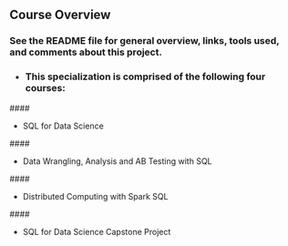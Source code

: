 ## Course Overview 
### See the README file for general overview, links, tools used, and comments about this project.
### <ul><li>This specialization is comprised of the following four courses:</ul></li>
  ####<ul><li>SQL for Data Science</ul></li>
  ####<ul><li>Data Wrangling, Analysis and AB Testing with SQL</ul></li> 
  ####<ul><li>Distributed Computing with Spark SQL</ul></li>
  ####<ul><li>SQL for Data Science Capstone Project</ul></li>



